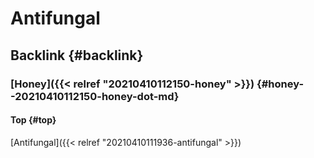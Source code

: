 # Antifungal


## Backlink {#backlink}


### [Honey]({{< relref "20210410112150-honey" >}}) {#honey--20210410112150-honey-dot-md}


#### Top {#top}

[Antifungal]({{< relref "20210410111936-antifungal" >}})

